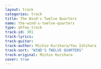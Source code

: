 ```yaml
---
layout: track
categories: track
title: The Wind's Twelve Quarters
name: the-wind-s-twelve-quarters
type: ahfow_track
track-id: 301
track-lyrics: 
track-guitar: 
track-author: Michio Kurihara/You Ishihara
track-sort: "WIND'S TWELVE QUARTERS"
track-original: Michio Kurihara
cover: true
---
```

